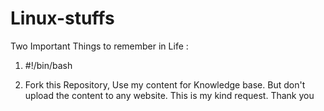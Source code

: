 # Linux-stuffs
Two Important Things to remember in Life :


1. #!/bin/bash

2. Fork this Repository, Use my content for Knowledge base. But don't upload the content to any website. This is my kind request. Thank you
